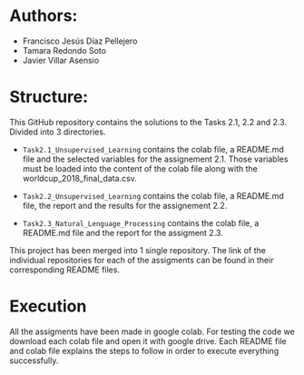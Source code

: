 # Authors:

  - Francisco Jesús Díaz Pellejero
  - Tamara Redondo Soto
  - Javier Villar Asensio
  
# Structure:
  This GitHub repository contains the solutions to the Tasks 2.1, 2.2 and 2.3. Divided into 3 directories.
  
  - `Task2.1_Unsupervised_Learning` contains the colab file, a README.md file and the selected variables for the assignement 2.1. Those variables must be loaded into the content of the colab file along with the worldcup_2018_final_data.csv.
  
  
  - `Task2.2_Unsupervised_Learning` contains the colab file, a README.md file, the report and the results for the assignement 2.2. 
  
  
  - `Task2.3_Natural_Lenguage_Processing` contains the colab file, a README.md file and the report for the assigment 2.3.
  

This project has been merged into 1 single repository. The link of the individual repositories for each of the assigments can be found in their corresponding README files.


# Execution

All the assigments have been made in google colab. For testing the code we download each colab file and open it with google drive. Each README file and colab file explains the steps to follow in order to execute everything successfully.
